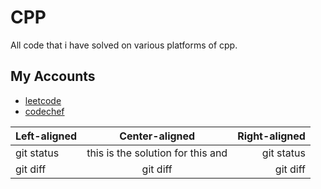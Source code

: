 # CPP

All code that i have solved on various platforms of cpp.


## My Accounts

 - [leetcode](https://leetcode.com/AbhishekBhonde/)
 - [codechef](https://www.codechef.com/users/abhishek_765)
 

| Left-aligned | Center-aligned              | Right-aligned |
| :---         |     :---:                   |          ---: |
| git status   |        this is the solution for this and                     | git status    |
| git diff     | git diff                    | git diff      |
